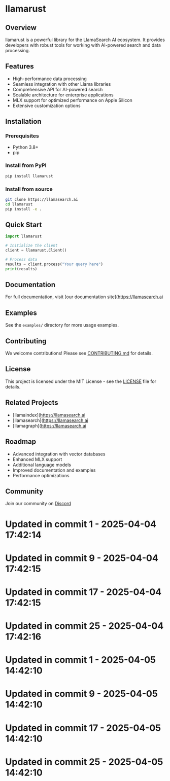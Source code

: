 # llamarust

## Overview
llamarust is a powerful library for the LlamaSearch AI ecosystem. It provides developers with robust tools for working with AI-powered search and data processing.

## Features
- High-performance data processing
- Seamless integration with other Llama libraries
- Comprehensive API for AI-powered search
- Scalable architecture for enterprise applications
- MLX support for optimized performance on Apple Silicon
- Extensive customization options

## Installation

### Prerequisites
- Python 3.8+
- pip

### Install from PyPI
```bash
pip install llamarust
```

### Install from source
```bash
git clone https://llamasearch.ai
cd llamarust
pip install -e .
```

## Quick Start
```python
import llamarust

# Initialize the client
client = llamarust.Client()

# Process data
results = client.process("Your query here")
print(results)
```

## Documentation
For full documentation, visit [our documentation site](https://llamasearch.ai

## Examples
See the `examples/` directory for more usage examples.

## Contributing
We welcome contributions! Please see [CONTRIBUTING.md](CONTRIBUTING.md) for details.

## License
This project is licensed under the MIT License - see the [LICENSE](LICENSE) file for details.

## Related Projects
- [llamaindex](https://llamasearch.ai
- [llamasearch](https://llamasearch.ai
- [llamagraph](https://llamasearch.ai

## Roadmap
- Advanced integration with vector databases
- Enhanced MLX support
- Additional language models
- Improved documentation and examples
- Performance optimizations

## Community
Join our community on [Discord](https://discord.gg/llamasearch)

# Updated in commit 1 - 2025-04-04 17:42:14

# Updated in commit 9 - 2025-04-04 17:42:15

# Updated in commit 17 - 2025-04-04 17:42:15

# Updated in commit 25 - 2025-04-04 17:42:16

# Updated in commit 1 - 2025-04-05 14:42:10

# Updated in commit 9 - 2025-04-05 14:42:10

# Updated in commit 17 - 2025-04-05 14:42:10

# Updated in commit 25 - 2025-04-05 14:42:10
